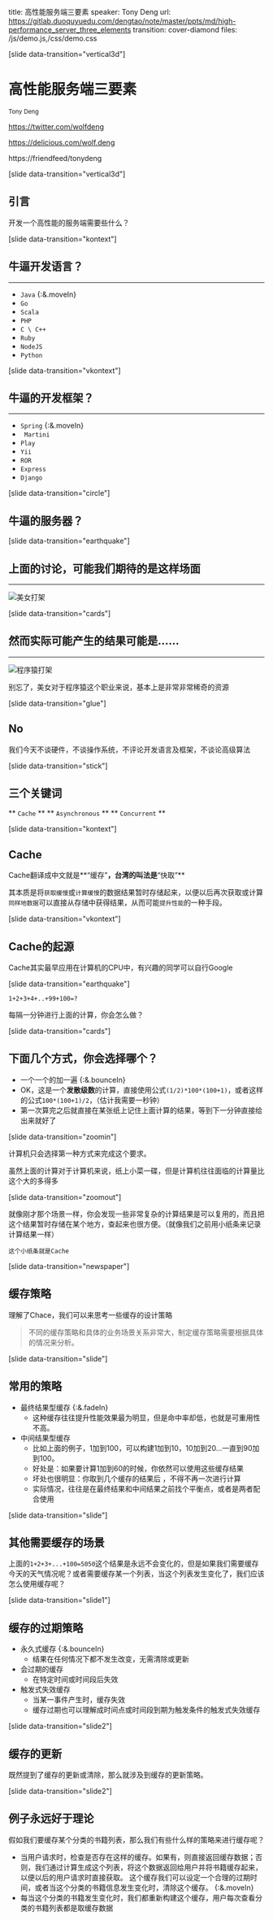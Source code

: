 title: 高性能服务端三要素
speaker: Tony Deng
url: https://gitlab.duoquyuedu.com/dengtao/note/master/ppts/md/high-performance_server_three_elements
transition: cover-diamond
files: /js/demo.js,/css/demo.css

[slide data-transition="vertical3d"]

# 高性能服务端三要素
<small>Tony Deng</small>

https://twitter.com/wolfdeng

https://delicious.com/wolf.deng

https://friendfeed/tonydeng

[slide data-transition="vertical3d"]

## 引言

开发一个高性能的服务端需要些什么？

[slide data-transition="kontext"]

## 牛逼开发语言？
----
*  ```Java``` {:&.moveIn}
*  ```Go```
*  ```Scala```
*  ```PHP```
*  ```C \ C++```
*  ```Ruby```
*  ```NodeJS```
*  ```Python```

[slide data-transition="vkontext"]

## 牛逼的开发框架？ 
----
* ```Spring``` {:&.moveIn}
* ``` Martini```
* ```Play```
* ```Yii```
* ```ROR```
* ```Express```
* ```Django```

[slide data-transition="circle"]
## 牛逼的服务器？

[slide data-transition="earthquake"]
## 上面的讨论，可能我们期待的是这样场面
----
![美女打架](/img/mm.jpg "美女打架")

[slide data-transition="cards"]

## 然而实际可能产生的结果可能是......
----
![程序猿打架](/img/gorilla-fight.jpg "程序猿打架")

别忘了，美女对于程序猿这个职业来说，基本上是非常非常稀奇的资源

[slide data-transition="glue"]

## No

我们今天不谈硬件，不谈操作系统，不评论开发语言及框架，不谈论高级算法

[slide data-transition="stick"]

## 三个关键词

** ```Cache``` **
** ```Asynchronous``` **
** ```Concurrent``` **

[slide data-transition="kontext"]

## Cache

Cache翻译成中文就是**“缓存”**，台湾的叫法是**“快取”**

其本质是将```获取缓慢```或```计算缓慢```的数据结果暂时存储起来，以便以后再次获取或计算```同样地数据```可以直接从存储中获得结果，从而可能```提升性能```的一种手段。

[slide data-transition="vkontext"]

## Cache的起源

Cache其实最早应用在计算机的CPU中，有兴趣的同学可以自行Google

[slide data-transition="earthquake"]

```
1+2+3+4+..+99+100=?
```

每隔一分钟进行上面的计算，你会怎么做？


[slide data-transition="cards"]

## 下面几个方式，你会选择哪个？

* 一个一个的加一遍  {:&.bounceIn}
* OK，这是一个**发散级数**的计算，直接使用公式```(1/2)*100*(100+1)```，或者这样的公式```100*(100+1)/2```，（估计我需要一秒钟）
* 第一次算完之后就直接在某张纸上记住上面计算的结果，等到下一分钟直接给出来就好了

[slide data-transition="zoomin"]

计算机只会选择第一种方式来完成这个要求。

虽然上面的计算对于计算机来说，纸上小菜一碟，但是计算机往往面临的计算量比这个大的多得多

[slide data-transition="zoomout"]

就像刚才那个场景一样，你会发现一些非常复杂的计算结果是可以复用的，而且把这个结果暂时存储在某个地方，查起来也很方便。（就像我们之前用小纸条来记录计算结果一样）

```这个小纸条就是Cache```

[slide data-transition="newspaper"]

## 缓存策略

理解了Chace，我们可以来思考一些缓存的设计策略

> 不同的缓存策略和具体的业务场景关系非常大，制定缓存策略需要根据具体的情况来分析。

[slide data-transition="slide"]

## 常用的策略

* 最终结果型缓存 {:&.fadeIn}
    * 这种缓存往往提升性能效果最为明显，但是命中率却低，也就是可重用性不高。
* 中间结果型缓存
    * 比如上面的例子，1加到100，可以构建1加到10，10加到20...一直到90加到100。
    * 好处是：如果要计算1加到60的时候，你依然可以使用这些缓存结果
    * 坏处也很明显：你取到几个缓存的结果后 ，不得不再一次进行计算
    * 实际情况，往往是在最终结果和中间结果之前找个平衡点，或者是两者配合使用

[slide data-transition="slide"]

## 其他需要缓存的场景

上面的```1+2+3+...+100=5050```这个结果是永远不会变化的，但是如果我们需要缓存今天的天气情况呢？或者需要缓存某一个列表，当这个列表发生变化了，我们应该怎么使用缓存呢？
    
[slide data-transition="slide1"]

## 缓存的过期策略 

* 永久式缓存 {:&.bounceIn}
    * 结果在任何情况下都不发生改变，无需清除或更新
* 会过期的缓存
    * 在特定时间或时间段后失效
* 触发式失效缓存
    * 当某一事件产生时，缓存失效
    * 缓存过期也可以理解成时间点或时间段到期为触发条件的触发式失效缓存
    
[slide data-transition="slide2"]

## 缓存的更新

既然提到了缓存的更新或清除，那么就涉及到缓存的更新策略。

[slide data-transition="slide2"]

## 例子永远好于理论

假如我们要缓存某个分类的书籍列表，那么我们有些什么样的策略来进行缓存呢？

* 当用户请求时，检查是否存在这样的缓存。如果有，则直接返回缓存数据；否则，我们通过计算生成这个列表，将这个数据返回给用户并将书籍缓存起来，以便以后的用户请求时直接获取。 这个缓存我们可以设定一个合理的过期时间，或者当这个分类的书籍信息发生变化时，清除这个缓存。 {:&.moveIn}
* 每当这个分类的书籍发生变化时，我们都重新构建这个缓存，用户每次查看分类的书籍列表都是取缓存数据
